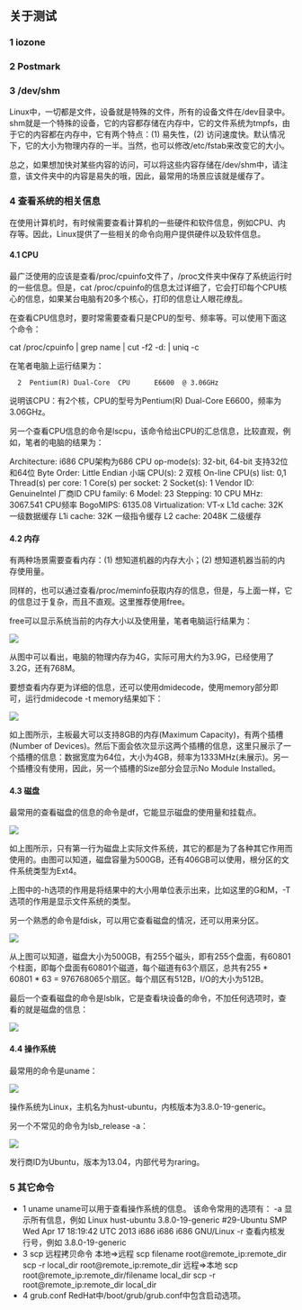 ## 关于测试

### 1 iozone

### 2 Postmark

### 3 /dev/shm

Linux中，一切都是文件，设备就是特殊的文件，所有的设备文件在/dev目录中。shm就是一个特殊的设备，它的内容都存储在内存中，它的文件系统为tmpfs，由于它的内容都在内存中，它有两个特点：(1) 易失性，(2) 访问速度快。默认情况下，它的大小为物理内存的一半。当然，也可以修改/etc/fstab来改变它的大小。

总之，如果想加快对某些内容的访问，可以将这些内容存储在/dev/shm中，请注意，该文件夹中的内容是易失的哦，因此，最常用的场景应该就是缓存了。

### 4 查看系统的相关信息

在使用计算机时，有时候需要查看计算机的一些硬件和软件信息，例如CPU、内存等。因此，Linux提供了一些相关的命令向用户提供硬件以及软件信息。

#### 4.1 CPU

最广泛使用的应该是查看/proc/cpuinfo文件了，/proc文件夹中保存了系统运行时的一些信息。但是，cat /proc/cpuinfo的信息太过详细了，它会打印每个CPU核心的信息，如果某台电脑有20多个核心，打印的信息让人眼花缭乱。

在查看CPU信息时，要时常需要查看只是CPU的型号、频率等。可以使用下面这个命令：

cat /proc/cpuinfo | grep name | cut -f2 -d: | uniq -c

在笔者电脑上运行结果为：

      2  Pentium(R) Dual-Core  CPU      E6600  @ 3.06GHz

说明该CPU：有2个核，CPU的型号为Pentium(R) Dual-Core E6600，频率为3.06GHz。

另一个查看CPU信息的命令是lscpu，该命令给出CPU的汇总信息，比较直观，例如，笔者的电脑的结果为：

Architecture:          i686 CPU架构为686
CPU op-mode(s):        32-bit, 64-bit 支持32位和64位
Byte Order:            Little Endian 小端
CPU(s):                2 双核
On-line CPU(s) list:   0,1
Thread(s) per core:    1
Core(s) per socket:    2
Socket(s):             1
Vendor ID:             GenuineIntel 厂商ID
CPU family:            6
Model:                 23
Stepping:              10
CPU MHz:               3067.541 CPU频率
BogoMIPS:              6135.08
Virtualization:        VT-x
L1d cache:             32K 一级数据缓存
L1i cache:             32K 一级指令缓存
L2 cache:              2048K 二级缓存

#### 4.2 内存

有两种场景需要查看内存：(1) 想知道机器的内存大小；(2) 想知道机器当前的内存使用量。

同样的，也可以通过查看/proc/meminfo获取内存的信息，但是，与上面一样，它的信息过于复杂，而且不直观。这里推荐使用free。

free可以显示系统当前的内存大小以及使用量，笔者电脑运行结果为：

![](https://github.com/luofengmacheng/algorithms/blob/master/myalgo/pics/about_test_1.png)

从图中可以看出，电脑的物理内存为4G，实际可用大约为3.9G，已经使用了3.2G，还有768M。

要想查看内存更为详细的信息，还可以使用dmidecode，使用memory部分即可，运行dmidecode -t memory结果如下：

![](https://github.com/luofengmacheng/algorithms/blob/master/myalgo/pics/about_test_2.png)

如上图所示，主板最大可以支持8GB的内存(Maximum Capacity)，有两个插槽(Number of Devices)。然后下面会依次显示这两个插槽的信息，这里只展示了一个插槽的信息：数据宽度为64位，大小为4GB，频率为1333MHz(未展示)。另一个插槽没有使用，因此，另一个插槽的Size部分会显示No Module Installed。

#### 4.3 磁盘

最常用的查看磁盘的信息的命令是df，它能显示磁盘的使用量和挂载点。

![](https://github.com/luofengmacheng/algorithms/blob/master/myalgo/pics/about_test_3.png)

如上图所示，只有第一行为磁盘上实际文件系统，其它的都是为了各种其它作用而使用的。由图可以知道，磁盘容量为500GB，还有406GB可以使用，根分区的文件系统类型为Ext4。

上图中的-h选项的作用是将结果中的大小用单位表示出来，比如这里的G和M，-T选项的作用是显示文件系统的类型。

另一个熟悉的命令是fdisk，可以用它查看磁盘的情况，还可以用来分区。

![](https://github.com/luofengmacheng/algorithms/blob/master/myalgo/pics/about_test_4.png)

从上图可以知道，磁盘大小为500GB，有255个磁头，即有255个盘面，有60801个柱面，即每个盘面有60801个磁道，每个磁道有63个扇区，总共有255 * 60801 * 63 = 976768065个扇区。每个扇区有512B，I/O的大小为512B。

最后一个查看磁盘的命令是lsblk，它是查看块设备的命令，不加任何选项时，查看的就是磁盘的信息：

![](https://github.com/luofengmacheng/algorithms/blob/master/myalgo/pics/about_test_5.png)

#### 4.4 操作系统

最常用的命令是uname：

![](https://github.com/luofengmacheng/algorithms/blob/master/myalgo/pics/about_test_6.png)

操作系统为Linux，主机名为hust-ubuntu，内核版本为3.8.0-19-generic。

另一个不常见的命令为lsb_release -a：

![](https://github.com/luofengmacheng/algorithms/blob/master/myalgo/pics/about_test_7.png)

发行商ID为Ubuntu，版本为13.04，内部代号为raring。

### 5 其它命令

* 1 uname
uname可以用于查看操作系统的信息。
该命令常用的选项有：
-a 显示所有信息，例如
Linux hust-ubuntu 3.8.0-19-generic #29-Ubuntu SMP Wed Apr 17 18:19:42 UTC 2013 i686 i686 i686 GNU/Linux
-r 查看内核发行号，例如
3.8.0-19-generic
* 3 scp
远程拷贝命令
本地=>远程
scp filename root@remote_ip:remote_dir
scp -r local_dir root@remote_ip:remote_dir
远程=>本地
scp root@remote_ip:remote_dir/filename local_dir
scp -r root@remote_ip:remote_dir local_dir
* 4 grub.conf
RedHat中/boot/grub/grub.conf中包含启动选项。
